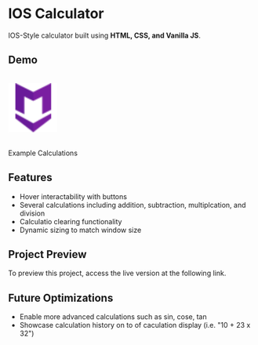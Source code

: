 # IOS Calculator

IOS-Style calculator built using **HTML, CSS, and Vanilla JS**.

## Demo

<br>
<img width="100" height="100" src="https://github.com/adam-p/markdown-here/raw/master/src/common/images/icon48.png" alt = "name">

<br> Example Calculations

## Features

- Hover interactability with buttons
- Several calculations including addition, subtraction, multiplcation, and division
- Calculatio clearing functionality
- Dynamic sizing to match window size

## Project Preview

To preview this project, access the live version at the following link.

## Future Optimizations

- Enable more advanced calculations such as sin, cose, tan
- Showcase calculation history on to of caculation display (i.e. "10 + 23 x 32")
